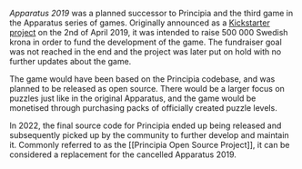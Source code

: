*Apparatus 2019* was a planned successor to Principia and the third game in the Apparatus series of games. Originally announced as a [Kickstarter project](https://www.kickstarter.com/projects/emilromanus/apparatus-0/description) on the 2nd of April 2019, it was intended to raise 500 000 Swedish krona in order to fund the development of the game. The fundraiser goal was not reached in the end and the project was later put on hold with no further updates about the game.

The game would have been based on the Principia codebase, and was planned to be released as open source. There would be a larger focus on puzzles just like in the original Apparatus, and the game would be monetised through purchasing packs of officially created puzzle levels.

In 2022, the final source code for Principia ended up being released and subsequently picked up by the community to further develop and maintain it. Commonly referred to as the [[Principia Open Source Project]], it can be considered a replacement for the cancelled Apparatus 2019.
